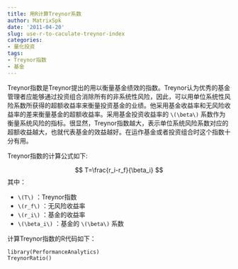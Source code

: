 ```yaml
---
title: 用R计算Treynor系数
author: MatrixSpk
date: '2011-04-20'
slug: use-r-to-caculate-treynor-index
categories:
- 量化投资
tags:
- Treynor指数
- 基金
---
```

Treynor指数是Treynor提出的用以衡量基金绩效的指数。Treynor认为优秀的基金管理者应能够通过投资组合消除所有的非系统性风险，因此，可以用单位系统性风险系数所获得的超额收益率来衡量投资基金的业绩。他采用基金收益率和无风险收益率的差来衡量基金的超额收益率。采用基金投资收益率的 `\(\beta\)` 系数作为衡量系统风险的指标。很显然，Treynor指数越大，表示单位系统风险系数对应的超额收益越大，也就代表基金的效益越好。在运作基金或者投资组合时这个指数十分有用。

Treynor指数的计算公式如下:

$$
T=\frac{r_i-r_f}{\beta_i}
$$
其中：
* `\(T\)` ：Treynor指数 
* `\(r_f\)` ：无风险收益率
* `\(r_i\)` ：基金的收益率 
* `\(\beta_i\)` ：基金的 `\(\beta\)` 系数

计算Treynor指数的R代码如下：

```
library(PerformanceAnalytics)
TreynorRatio()
```
